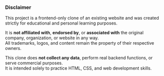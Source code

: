 ### Disclaimer

This project is a frontend-only clone of an existing website and was created strictly for educational and personal learning purposes.

It is **not affiliated with**, **endorsed by**, or **associated with** the original company, organization, or website in any way.  
All trademarks, logos, and content remain the property of their respective owners.

This clone does **not collect any data**, perform real backend functions, or serve commercial purposes.  
It is intended solely to practice HTML, CSS, and web development skills.
